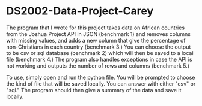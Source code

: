 # DS2002-Data-Project-Carey
The program that I wrote for this project takes data on African countries from the Joshua Project API in JSON (benchmark 1) and removes columns with missing values, and adds a new column that give the percentage of non-Christians in each country (benchmark 3.) You can choose the output to be csv or sql database (benchmark 2) which will then be saved to a local file (benchmark 4.) The program also handles exceptions in case the API is not working and outputs the number of rows and columns (benchmark 5.) 

To use, simply open and run the python file. You will be prompted to choose the kind of file that will be saved locally. You can answer with either "csv" or "sql." The program should then give a summary of the data and save it locally.

